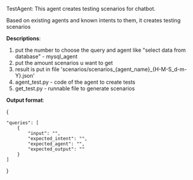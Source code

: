 TestAgent: This agent creates testing scenarios for chatbot.

Based on existing agents and known intents to them, it creates testing scenarios

**Descriptions**: 
1. put the number to choose the query and agent like "select data from database" - mysql_agent
2. put the amount scenarios u want to get
3. result is put in file 'scenarios/scenarios_{agent_name}_{H-M-S_d-m-Y}.json'
4. agent_test.py - code of the agent to create tests
5. get_test.py - runnable file to generate scenarios

**Output format**:

{

    "queries": [
        {
            "input": "",
            "expected_intent": "",
            "expected_agent": "",
            "expected_output": ""
        }
    ]
}